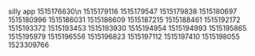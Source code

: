 silly app
1515176630\n
1515179116
1515179547
1515179838
1515180697
1515180996
1515186031
1515186609
1515187215
1515188461
1515192172
1515193372
1515193453
1515193930
1515194954
1515194993
1515195865
1515195979
1515196556
1515196823
1515197112
1515197410
1515198055
1523309766
